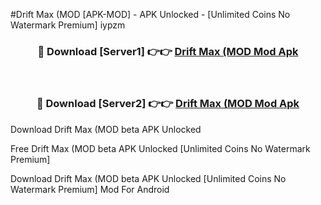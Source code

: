 #Drift Max (MOD [APK-MOD] - APK Unlocked - [Unlimited Coins No Watermark Premium] iypzm



<div align="center">

<h3>🔴 Download [Server1] 👉👉 <a href="https://momento.my/?title=Drift_Max_(MOD">Drift Max (MOD Mod Apk</a></h3><br>

<h3>🔴 Download [Server2] 👉👉 <a href="https://momento.my/?title=Drift_Max_(MOD">Drift Max (MOD Mod Apk</a></h3>
</div>



Download Drift Max (MOD beta APK Unlocked

Free Drift Max (MOD beta APK Unlocked [Unlimited Coins No Watermark Premium]

Download Drift Max (MOD beta APK Unlocked [Unlimited Coins No Watermark Premium] Mod For Android
